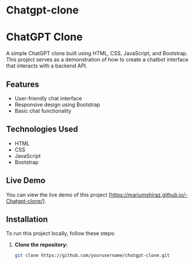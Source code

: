 # Chatgpt-clone
# ChatGPT Clone

A simple ChatGPT clone built using HTML, CSS, JavaScript, and Bootstrap. This project serves as a demonstration of how to create a chatbot interface that interacts with a backend API.

## Features

- User-friendly chat interface
- Responsive design using Bootstrap
- Basic chat functionality

## Technologies Used

- HTML
- CSS
- JavaScript
- Bootstrap

## Live Demo

You can view the live demo of this project [https://mariumshiraz.github.io/-Chatgpt-clone/].

## Installation

To run this project locally, follow these steps:

1. **Clone the repository:**

   ```bash
   git clone https://github.com/yourusername/chatgpt-clone.git
